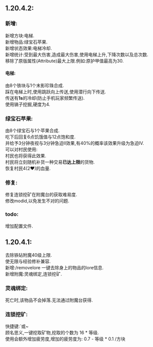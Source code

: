 ## 1.20.4.2:
### 新增:
新增方块:电梯.  
新增物品:绿宝石苹果.  
新增状态效果:电梯冷却.  
新增统计:受到最大伤害,造成最大伤害,使用电梯上升,下降次数以及总次数.  
移除了原版属性(Attribute)最大上限.例如:原护甲值最高为30.
#### 电梯:
由8个铁块与1个末影珍珠合成.  
踩在电梯上时,使用跳跃向上传送,使用潜行向下传送.  
传送有**1s**的冷却(防止手机玩家频繁传送).  
使用镐子挖掘,硬度为4.
### 绿宝石苹果:
由8个绿宝石与1个苹果合成.  
吃下后回复6点饥饿值与12点饱和度.  
并给予3分钟夜视与3分钟急迫II效果,有40%的概率该效果升级为急迫IV.  
可以对村民使用:  
村民也将获得此效果.  
村民将立刻随机补货一种交易**已达上限**的货物.  
恢复村民4(2❤)的血量.  
### 修复:
修复连锁挖矿在附魔台的获取难易度.  
修改modid,以免发生不对的问题.
### todo:
增加配置文件.


## 1.20.4.1:  
去除铁砧附魔40级上限.  
使无限与经验修补兼容.  
新增:/removelore 一键去除身上的物品的lore信息.  
新增附魔:灵魂绑定,连锁挖矿.
### 灵魂绑定:  
死亡时,该物品不会掉落.无法通过附魔台获得.  
### 连锁挖矿:  
快捷键:`或~  
顾名思义,一键挖取矿物,挖取的个数为 16 * 等级.  
使用会额外增加疲劳度,增加的疲劳度为: 0.7 - 等级 * 0.1 /方块  

